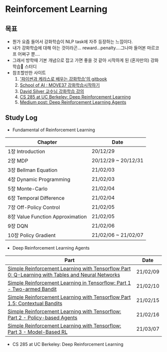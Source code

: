 # Reinforcement Learning

## 목표

* 뭔가 요즘 들어서 강화학습이 NLP task에 자주 등장하는 느낌이다.
* 내가 강화학습에 대해 아는 것이라곤... reward...penalty....그나마 들어본 마르코프 어쩌구 뿐....
* 그래서 방학때 기본 개념으로 잡고 가면 좋을 것 같아 시작하게 된 (혼자만의) 강화학습🤖 스터디
* 참조할만한 사이트
  1. ['파이썬과 케라스로 배우는 강화학습'의 gitbook](https://dnddnjs.gitbooks.io/rl/content/)
  2. [School of AI : MOVE37 강화학습시작하기](https://www.edwith.org/move37)
  3. [David Silver 교수님 강화학습 강의](https://www.davidsilver.uk/teaching/)
  4. [CS 285 at UC Berkeley: Deep Reinforcement Learning]( http://rail.eecs.berkeley.edu/deeprlcourse)
  5. [Medium post: Deep Reinforcement Learning Agents](https://github.com/awjuliani/DeepRL-Agents#deep-reinforcement-learning-agents)



## Study Log

* Fundamental of Reinforcement Learning

|Chapter|Date|
|-------|----|
|1장 Introduction|20/12/29|
|2장 MDP|20/12/29 ~ 20/12/31|
|3장 Bellman Equation|21/02/03|
|4장 Dynamic Programming|21/02/03|
|5장 Monte-Carlo|21/02/04|
|6장 Temporal Difference|21/02/04|
|7장 Off-Policy Control|21/02/05|
|8장 Value Function Approximation|21/02/05|
|9장 DQN|21/02/06|
|10장 Policy Gradient|21/02/06 ~ 21/02/07|

* Deep Reinforcement Learning Agents

| Part                                                         | Date     |
| ------------------------------------------------------------ | -------- |
| [Simple Reinforcement Learning with Tensorflow Part 0: Q-Learning with Tables and Neural Networks](https://medium.com/emergent-future/simple-reinforcement-learning-with-tensorflow-part-0-q-learning-with-tables-and-neural-networks-d195264329d0#.4gyadb8a4) | 21/02/09 |
| [Simple Reinforcement Learning in Tensorflow: Part 1 - Two-armed Bandit](https://awjuliani.medium.com/super-simple-reinforcement-learning-tutorial-part-1-fd544fab149) | 21/02/10 |
| [Simple Reinforcement Learning with Tensorflow Part 1.5: Contextual Bandits](https://medium.com/emergent-future/simple-reinforcement-learning-with-tensorflow-part-1-5-contextual-bandits-bff01d1aad9c) | 21/02/15 |
| [Simple Reinforcement Learning with Tensorflow: Part 2 - Policy-based Agents](https://awjuliani.medium.com/super-simple-reinforcement-learning-tutorial-part-2-ded33892c724) | 21/02/16 |
| [Simple Reinforcement Learning with Tensorflow: Part 3 - Model-Based RL](https://awjuliani.medium.com/simple-reinforcement-learning-with-tensorflow-part-3-model-based-rl-9a6fe0cce99) | 21/03/07 |



* CS 285 at UC Berkeley: Deep Reinforcement Learning